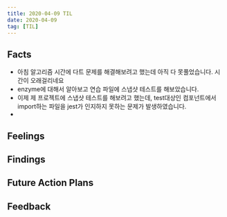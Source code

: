 ```yaml
---
title: 2020-04-09 TIL
date: 2020-04-09
tag: [TIL]
---
```


## Facts

- 아침 알고리즘 시간에 다트 문제를 해결해보려고 했는데 아직 다 못풀었습니다. 시간이 오래걸리네요
- enzyme에 대해서 알아보고 연습 파일에 스냅샷 테스트를 해보았습니다.
- 이제 제 프로젝트에 스냅샷 테스트를 해보려고 했는데, test대상인 컴포넌트에서 import하는 파일을 jest가 인지하지 못하는 문제가 발생하였습니다.
-

## Feelings

## Findings

## Future Action Plans

## Feedback
